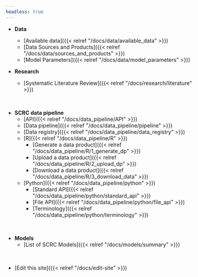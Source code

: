 ```yaml
---
headless: true
---
```


- **Data**
  - [Available data]({{< relref "/docs/data/available_data" >}})
  - [Data Sources and Products]({{< relref "/docs/data/sources_and_products" >}})
  - [Model Parameters]({{< relref "/docs/data/model_parameters" >}})

- **Research**
  - [Systematic Literature Review]({{< relref "/docs/research/literature" >}})
<br />

- **SCRC data pipeline**
  - [API]({{< relref "/docs/data_pipeline/API" >}})
  - [Data pipeline]({{< relref "/docs/data_pipeline/pipeline" >}})
  - [Data registry]({{< relref "/docs/data_pipeline/data_registry" >}})
  - [R]({{< relref "/docs/data_pipeline/R" >}})
    - [Generate a data product]({{< relref "/docs/data_pipeline/R/1_generate_dp" >}})
    - [Upload a data product]({{< relref "/docs/data_pipeline/R/2_upload_dp" >}})
    - [Download a data product]({{< relref "/docs/data_pipeline/R/3_download_data" >}})
  - [Python]({{< relref "/docs/data_pipeline/python" >}})
    - [Standard API]({{< relref "/docs/data_pipeline/python/standard_api" >}})
    - [File API]({{< relref "/docs/data_pipeline/python/file_api" >}})
    - [Terminology]({{< relref "/docs/data_pipeline/python/terminology" >}})
<br />

- **Models**
  - [List of SCRC Models]({{< relref "/docs/models/summary" >}})
<br />

- [Edit this site]({{< relref "/docs/edit-site" >}})
